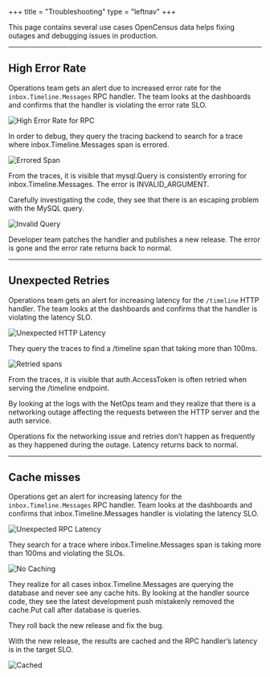 +++
title = "Troubleshooting"
type = "leftnav"
+++

This page contains several use cases
OpenCensus data helps fixing outages
and debugging issues in production.

---

## High Error Rate

Operations team gets an alert due to increased
error rate for the `inbox.Timeline.Messages` RPC handler.
The team looks at the dashboards and confirms that
the handler is violating the error rate SLO.

![High Error Rate for RPC](/img/troubleshoot-errorsrpc.png)

In order to debug, they query the tracing backend
to search for a trace where
inbox.Timeline.Messages span is errored.

![Errored Span](/img/troubleshoot-errortrace.png)

From the traces, it is visible that mysql.Query is
consistently erroring for inbox.Timeline.Messages.
The error is INVALID_ARGUMENT.

Carefully investigating the code, they see that
there is an escaping problem with the MySQL query.

![Invalid Query](/img/troubleshoot-invalid.png)

Developer team patches the handler and publishes a new release.
The error is gone and the error rate returns back to normal.

---

## Unexpected Retries

Operations team gets an alert for increasing latency for
the `/timeline` HTTP handler.
The team looks at the dashboards and confirms that
the handler is violating the latency SLO.

![Unexpected HTTP Latency](/img/troubleshoot-retries.png)

They query the traces to find a /timeline span that
taking more than 100ms.

![Retried spans](/img/troubleshoot-retriedspans.png)

From the traces, it is visible that auth.AccessToken
is often retried when serving the /timeline endpoint.

By looking at the logs with the NetOps team and they
realize that there is a networking outage affecting
the requests between the HTTP server and the auth service.

Operations fix the networking issue and retries 
don’t happen as frequently as they happened during the outage.
Latency returns back to normal.

---

## Cache misses

Operations get an alert for increasing latency for
the `inbox.Timeline.Messages` RPC handler.
Team looks at the dashboards and confirms that
inbox.Timeline.Messages handler is violating the latency SLO.

![Unexpected RPC Latency](/img/troubleshoot-cachemiss.png)

They search for a trace where inbox.Timeline.Messages
span is taking more than 100ms and violating the SLOs.

![No Caching](/img/troubleshoot-nocacheput.png)

They realize for all cases inbox.Timeline.Messages
are querying the database and never see any cache hits.
By looking at the handler source code, they see
the latest development push mistakenly removed the
cache.Put call after database is queries.

They roll back the new release and fix the bug.

With the new release, the results are cached and
the RPC handler’s latency is in the target SLO.

![Cached](/img/troubleshoot-cached.png)
